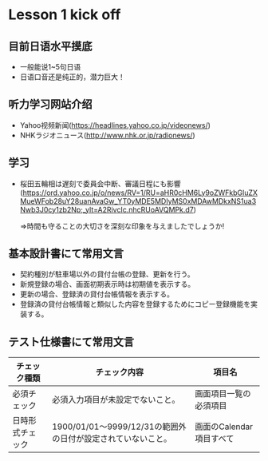 Lesson 1 kick off
==============================

目前日语水平摸底
--------------

* 一般能说1~5句日语
* 日语口音还是纯正的，潜力巨大！


听力学习网站介绍
--------------
* Yahoo视频新闻(https://headlines.yahoo.co.jp/videonews/)
* NHKラジオニュース(http://www.nhk.or.jp/radionews/)

学习
--------------
* 桜田五輪相は遅刻で委員会中断、審議日程にも影響(https://ord.yahoo.co.jp/o/news/RV=1/RU=aHR0cHM6Ly9oZWFkbGluZXMueWFob28uY28uanAvaGw_YT0yMDE5MDIyMS0xMDAwMDkxNS1ua3Nwb3J0cy1zb2Np;_ylt=A2RivcIc.nhcRUoAVQMPk.d7)

  ⇒時間も守ることの大切さを深刻な印象を与えましたでしょうか!

基本設計書にて常用文言
--------------
* 契約種別が駐車場以外の貸付台帳の登録、更新を行う。
* 新規登録の場合、画面初期表示時は初期値を表示する。
* 更新の場合、登録済の貸付台帳情報を表示する。
* 登録済の貸付台帳情報と類似した内容を登録するためにコピー登録機能を実装する。

テスト仕様書にて常用文言
--------------

チェック種類|チェック内容|項目名|
------------|------------------------|------------------------
必須チェック|必須入力項目が未設定でないこと。　|画面項目一覧の必須項目
日時形式チェック|1900/01/01～9999/12/31の範囲外の日付が設定されていないこと。|画面のCalendar項目すべて

